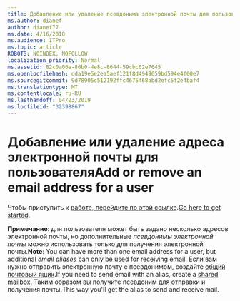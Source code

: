```yaml
---
title: Добавление или удаление псевдонима электронной почты для пользователя
ms.author: dianef
author: dianef77
ms.date: 4/16/2018
ms.audience: ITPro
ms.topic: article
ROBOTS: NOINDEX, NOFOLLOW
localization_priority: Normal
ms.assetid: 82c0a06e-86b0-4e8c-8644-59cbc02e7645
ms.openlocfilehash: dda19e5e2ea5aef121f8d4949659bd594e4f00e7
ms.sourcegitcommit: 9d78905c512192ffc4675468abd2efc5f2e4baf4
ms.translationtype: MT
ms.contentlocale: ru-RU
ms.lasthandoff: 04/23/2019
ms.locfileid: "32398867"
---
```

# <a name="add-or-remove-an-email-address-for-a-user"></a><span data-ttu-id="8b80b-102">Добавление или удаление адреса электронной почты для пользователя</span><span class="sxs-lookup"><span data-stu-id="8b80b-102">Add or remove an email address for a user</span></span>

<span data-ttu-id="8b80b-103">Чтобы приступить к [работе, перейдите по этой ссылке](https://portal.office.com/AdminPortal/Home#/AssistedGuide/addemailoptions).</span><span class="sxs-lookup"><span data-stu-id="8b80b-103">[Go here to get started](https://portal.office.com/AdminPortal/Home#/AssistedGuide/addemailoptions).</span></span>
    
 <span data-ttu-id="8b80b-104">**Примечание**: для пользователя может быть задано несколько адресов электронной почты, но дополнительные *псевдонимы электронной почты* можно использовать только для получения электронной почты.</span><span class="sxs-lookup"><span data-stu-id="8b80b-104">**Note**: You can have more than one email address for a user, but additional  *email aliases*  can only be used for receiving email.</span></span> <span data-ttu-id="8b80b-105">Если вам нужно отправить электронную почту с псевдонимом, создайте [общий почтовый ящик](https://support.office.com/article/871a246d-3acd-4bba-948e-5de8be0544c9).</span><span class="sxs-lookup"><span data-stu-id="8b80b-105">If you need to send email with an alias, create a [shared mailbox](https://support.office.com/article/871a246d-3acd-4bba-948e-5de8be0544c9).</span></span> <span data-ttu-id="8b80b-106">Таким образом вы получите псевдоним для отправки и получения почты.</span><span class="sxs-lookup"><span data-stu-id="8b80b-106">This way you'll get the alias to send and receive mail.</span></span> 
  

